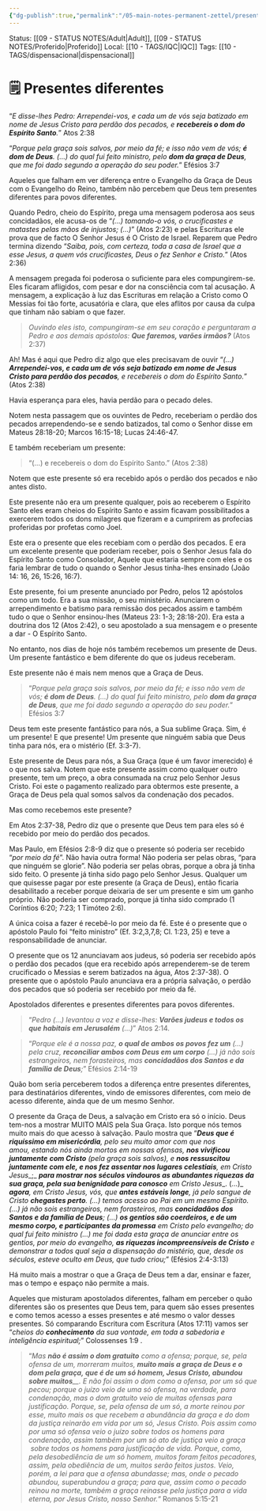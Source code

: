 ```yaml
---
{"dg-publish":true,"permalink":"/05-main-notes-permanent-zettel/presentes-diferentes/","tags":["dispensacional"],"noteIcon":""}
---
```


Status: [[09 - STATUS NOTES/Adult\|Adult]], [[09 - STATUS NOTES/Proferido\|Proferido]]
Local: [[10 - TAGS/IQC\|IQC]]
Tags: [[10 - TAGS/dispensacional\|dispensacional]]
# 🗒️ Presentes diferentes

“_E disse-lhes Pedro: Arrependei-vos, e cada um de vós seja batizado em nome de Jesus Cristo para perdão dos pecados, e_ **_recebereis o dom do Espírito Santo_**_._” Atos 2:38

“_Porque pela graça sois salvos, por meio da fé; e isso não vem de vós;_ **_é dom de Deus_**_. (…)_ _do qual fui feito ministro, pelo_ **_dom da graça de Deus_**_, que me foi dado segundo a operação do seu poder._” Efésios 3:7

Aqueles que falham em ver diferença entre o Evangelho da Graça de Deus com o Evangelho do Reino, também não percebem que Deus tem presentes diferentes para povos diferentes.

Quando Pedro, cheio do Espírito, prega uma mensagem poderosa aos seus concidadãos, ele acusa-os de “_(…) tomando-o vós, o crucificastes e matastes pelas mãos de injustos; (…)_” (Atos 2:23) e pelas Escrituras ele prova que de facto O Senhor Jesus é O Cristo de Israel. Reparem que Pedro termina dizendo “_Saiba, pois, com certeza, toda a casa de Israel que a esse Jesus, a quem vós crucificastes, Deus o fez Senhor e Cristo._” (Atos 2:36)

A mensagem pregada foi poderosa o suficiente para eles compungirem-se. Eles ficaram afligidos, com pesar e dor na consciência com tal acusação. A mensagem, a explicação à luz das Escrituras em relação a Cristo como O Messias foi tão forte, acusatória e clara, que eles aflitos por causa da culpa que tinham não sabiam o que fazer.

> _Ouvindo eles isto, compungiram-se em seu coração e perguntaram a Pedro e aos demais apóstolos:_ **_Que faremos, varões irmãos?_** (Atos 2:37)

Ah! Mas é aqui que Pedro diz algo que eles precisavam de ouvir “_(…)_ **_Arrependei-vos, e cada um de vós seja batizado em nome de Jesus Cristo para perdão dos pecados_**_, e recebereis o dom do Espírito Santo._” (Atos 2:38)

Havia esperança para eles, havia perdão para o pecado deles.

Notem nesta passagem que os ouvintes de Pedro, receberiam o perdão dos pecados arrependendo-se e sendo batizados, tal como o Senhor disse em Mateus 28:18-20; Marcos 16:15-18; Lucas 24:46-47.

E também receberiam um presente:

> “(…) e recebereis o dom do Espírito Santo.” (Atos 2:38)

Notem que este presente só era recebido após o perdão dos pecados e não antes disto.

Este presente não era um presente qualquer, pois ao receberem o Espírito Santo eles eram cheios do Espírito Santo e assim ficavam possibilitados a exercerem todos os dons milagres que fizeram e a cumprirem as profecias proferidas por profetas como Joel.

Este era o presente que eles recebiam com o perdão dos pecados. E era um excelente presente que poderiam receber, pois o Senhor Jesus fala do Espírito Santo como Consolador, Aquele que estaria sempre com eles e os faria lembrar de tudo o quando o Senhor Jesus tinha-lhes ensinado (João 14: 16, 26, 15:26, 16:7).

Este presente, foi um presente anunciado por Pedro, pelos 12 apóstolos como um todo. Era a sua missão, o seu ministério. Anunciarem o arrependimento e batismo para remissão dos pecados assim e também tudo o que o Senhor ensinou-lhes (Mateus 23: 1-3; 28:18-20). Era esta a doutrina dos 12 (Atos 2:42), o seu apostolado a sua mensagem e o presente a dar - O Espírito Santo.

No entanto, nos dias de hoje nós também recebemos um presente de Deus. Um presente fantástico e bem diferente do que os judeus receberam.

Este presente não é mais nem menos que a Graça de Deus.

> “_Porque pela graça sois salvos, por meio da fé; e isso não vem de vós;_ **_é dom de Deus_**_. (…)_ _do qual fui feito ministro, pelo_ **_dom da graça de Deus_**_, que me foi dado segundo a operação do seu poder._” Efésios 3:7

Deus tem este presente fantástico para nós, a Sua sublime Graça. Sim, é um presente! E que presente! Um presente que ninguém sabia que Deus tinha para nós, era o mistério (Ef. 3:3-7).

Este presente de Deus para nós, a Sua Graça (que é um favor imerecido) é o que nos salva. Notem que este presente assim como qualquer outro presente, tem um preço, a obra consumada na cruz pelo Senhor Jesus Cristo. Foi este o pagamento realizado para obtermos este presente, a Graça de Deus pela qual somos salvos da condenação dos pecados.

Mas como recebemos este presente?

Em Atos 2:37-38, Pedro diz que o presente que Deus tem para eles só é recebido por meio do perdão dos pecados.

Mas Paulo, em Efésios 2:8-9 diz que o presente só poderia ser recebido “_por meio da fé_”. Não havia outra forma! Não poderia ser pelas obras, “para que ninguém se glorie”. Não poderia ser pelas obras, porque a obra já tinha sido feito. O presente já tinha sido pago pelo Senhor Jesus. Qualquer um que quisesse pagar por este presente (a Graça de Deus), então ficaria desabilitado a receber porque deixaria de ser um presente e sim um ganho próprio. Não poderia ser comprado, porque já tinha sido comprado (1 Coríntios 6:20; 7:23; 1 Timóteo 2:6).

A única coisa a fazer é recebê-lo por meio da fé. Este é o presente que o apóstolo Paulo foi “feito ministro” (Ef. 3:2,3,7,8; Cl. 1:23, 25) e teve a responsabilidade de anunciar.

O presente que os 12 anunciavam aos judeus, só poderia ser recebido após o perdão dos pecados (que era recebido após arrependerem-se de terem crucificado o Messias e serem batizados na água, Atos 2:37-38). O presente que o apóstolo Paulo anunciava era a própria salvação, o perdão dos pecados que só poderia ser recebido por meio da fé.

Apostolados diferentes e presentes diferentes para povos diferentes.

> “_Pedro (…) levantou a voz e disse-lhes:_ **_Varões judeus e todos os que habitais em Jerusalém_** _(…)_” Atos 2:14.

> “_Porque ele é a nossa paz,_ **_o qual de ambos os povos fez um_** _(…) pela cruz,_ **_reconciliar ambos com Deus em um corpo_** _(…) já não sois estrangeiros, nem forasteiros, mas_ **_concidadãos dos Santos e da família de Deus_**_;_” Efésios 2:14-19

Quão bom seria perceberem todos a diferença entre presentes diferentes, para destinatários diferentes, vindo de emissores diferentes, com meio de acesso diferente, ainda que de um mesmo Senhor.

O presente da Graça de Deus, a salvação em Cristo era só o início. Deus tem-nos a mostrar MUITO MAIS pela Sua Graça. Isto porque nós temos muito mais do que acesso à salvação. Paulo mostra que “**_Deus que é riquíssimo em misericórdia_**_, pelo seu muito amor com que nos amou, estando nós ainda mortos em nossas ofensas,_ **_nos vivificou juntamente_** **_com Cristo_** _(pela graça sois salvos), e_ **_nos ressuscitou juntamente com ele, e nos fez assentar nos lugares celestiais_**_,_ _em Cristo Jesus__;_ **_para mostrar nos séculos vindouros as abundantes riquezas da sua graça, pela sua benignidade para conosco_** _em Cristo Jesus__. (…)_ **_agora_**_, em Cristo Jesus, vós, que_ **_antes estáveis longe_**_, já pelo sangue de Cristo_ **_chegastes perto_**_. (…) temos acesso ao Pai em um mesmo Espírito. (…) já não sois estrangeiros, nem forasteiros, mas_ **_concidadãos dos Santos e da família de Deus_**_; (…)_ **_os gentios são coerdeiros, e de um mesmo corpo, e participantes da promessa_** _em Cristo_ _pelo evangelho; do qual fui feito ministro (…) me foi dada esta graça de anunciar entre os gentios, por meio do evangelho,_ **_as riquezas incompreensíveis de Cristo_** _e demonstrar a todos qual seja a dispensação do mistério, que, desde os séculos, esteve oculto em Deus, que tudo criou;_” (Efésios 2:4-3:13)

Há muito mais a mostrar o que a Graça de Deus tem a dar, ensinar e fazer, mas o tempo e espaço não permite a mais.

Aqueles que misturam apostolados diferentes, falham em perceber o quão diferentes são os presentes que Deus tem, para quem são esses presentes e como temos acesso a esses presentes e até mesmo o valor desses presentes. Só comparando Escritura com Escritura (Atos 17:11) vamos ser “_cheios do_ _**conhecimento**_ _da sua vontade, em toda a sabedoria e inteligência espiritual;_” Colossenses 1:9 .

> “_Mas_ _**não é assim o dom gratuito**_ _como a ofensa; porque, se, pela ofensa de um, morreram muitos,_ _**muito mais a graça de Deus e o dom pela graça, que é de um só homem, Jesus Cristo, abundou sobre muitos**__. E não foi assim o dom como a ofensa, por um só que pecou; porque o juízo veio de uma só ofensa, na verdade, para condenação, mas o dom gratuito veio de muitas ofensas para justificação. Porque, se, pela ofensa de um só, a morte reinou por esse, muito mais os que recebem a abundância da graça e do dom da justiça reinarão em vida por um só, Jesus Cristo. Pois assim como por uma só ofensa veio o juízo sobre todos os homens para condenação, assim também por um só ato de justiça veio a graça  
>  sobre todos os homens para justificação de vida. Porque, como, pela desobediência de um só homem, muitos foram feitos pecadores, assim, pela obediência de um, muitos serão feitos justos. Veio, porém, a lei para que a ofensa abundasse; mas, onde o pecado abundou, superabundou a graça; para que, assim como o pecado reinou na morte, também a graça reinasse pela justiça para a vida eterna, por Jesus Cristo, nosso Senhor._“ Romanos 5:15-21